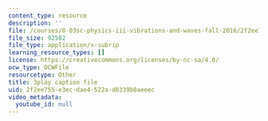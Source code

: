 ```yaml
---
content_type: resource
description: ''
file: /courses/8-03sc-physics-iii-vibrations-and-waves-fall-2016/2f2ee755e3ecdae4522ad0339b0aeeec_b1eKhyC9TTo.srt
file_size: 92582
file_type: application/x-subrip
learning_resource_types: []
license: https://creativecommons.org/licenses/by-nc-sa/4.0/
ocw_type: OCWFile
resourcetype: Other
title: 3play caption file
uid: 2f2ee755-e3ec-dae4-522a-d0339b0aeeec
video_metadata:
  youtube_id: null
---
```

